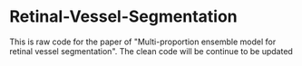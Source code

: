 # Retinal-Vessel-Segmentation
This is raw code for the paper of "Multi-proportion ensemble model for retinal vessel segmentation".
The clean code will be continue to be updated
